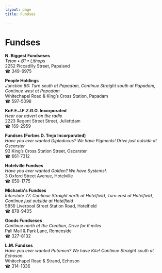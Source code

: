 ```yaml
---
layout: page 
title: Fundses

---
```



# Fundses


 **N. Biggest Fundseses**  
_Teton • B1 • Lithops_  
2252 Piccadilly Street, Papaland  
☎ 349-6975

**People Holdings**  
_Junction 86: Turn south at Papadam, Continue Straight south at Papadam, Continue west at Papadam_  
Whitechapel Road & King’s Cross Station, Papadam  
☎ 597-5098

**KoF.E.J.F.Z.G.O. Incorporated**  
_Hear our advert on the radio_  
2223 Regent Street Street, Juliettdam  
☎ 169-2959

**Fundses (Forbes D. Trejo Incorporated)**  
_Have you ever wanted Diplodocus? We have Pigments! 
Drive just outside at Oscarster_  
93 King’s Cross Station Street, Oscarster  
☎ 661-7312

**Hotelville Fundses**  
_Have you ever wanted Golden? We have Systems!._  
3 Oxford Street Avenue, Hotelville  
☎ 650-1775

**Michaela's Fundses**  
_Interstate 77: Continue Straight north at Hotelfield, Turn east at Hotelfield, Continue just outside at Hotelfield_  
5859 Liverpool Street Station Road, Hotelfield  
☎ 878-9405

**Goods Fundseses**  
_Continue north at the Creation, Drive for 6 miles_  
Pall Mall & Park Lane, Romeoside  
☎ 327-8132

**L.M. Fundses**  
_Have you ever wanted Putamen? We have Kite! 
Continue Straight south at Echoson_  
Whitechapel Road & Strand, Echoson  
☎ 314-1336

